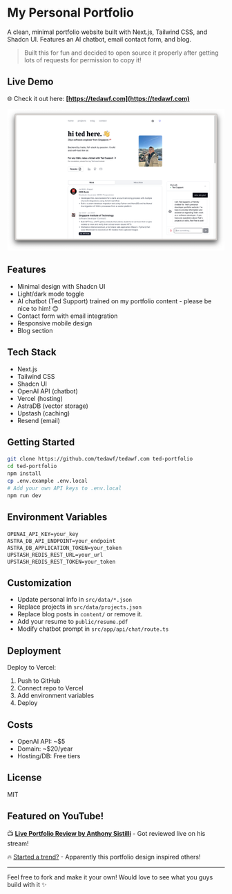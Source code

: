 # My Personal Portfolio

A clean, minimal portfolio website built with Next.js, Tailwind CSS, and Shadcn UI. Features an AI chatbot, email contact form, and blog.

> Built this for fun and decided to open source it properly after getting lots of requests for permission to copy it!

## Live Demo

🌐 Check it out here: **[https://tedawf.com](https://tedawf.com)**

![Portfolio Screenshot](public/img/tedawf-com-2.png)

## Features

- Minimal design with Shadcn UI
- Light/dark mode toggle
- AI chatbot (Ted Support) trained on my portfolio content - please be nice to him! 😊
- Contact form with email integration
- Responsive mobile design
- Blog section

## Tech Stack

- Next.js
- Tailwind CSS
- Shadcn UI
- OpenAI API (chatbot)
- Vercel (hosting)
- AstraDB (vector storage)
- Upstash (caching)
- Resend (email)

## Getting Started

```bash
git clone https://github.com/tedawf/tedawf.com ted-portfolio
cd ted-portfolio
npm install
cp .env.example .env.local
# Add your own API keys to .env.local
npm run dev
```

## Environment Variables

```env
OPENAI_API_KEY=your_key
ASTRA_DB_API_ENDPOINT=your_endpoint
ASTRA_DB_APPLICATION_TOKEN=your_token
UPSTASH_REDIS_REST_URL=your_url
UPSTASH_REDIS_REST_TOKEN=your_token
```

## Customization

- Update personal info in `src/data/*.json`
- Replace projects in `src/data/projects.json`
- Replace blog posts in `content/` or remove it.
- Add your resume to `public/resume.pdf`
- Modify chatbot prompt in `src/app/api/chat/route.ts`

## Deployment

Deploy to Vercel:

1. Push to GitHub
2. Connect repo to Vercel
3. Add environment variables
4. Deploy

## Costs

- OpenAI API: ~$5
- Domain: ~$20/year
- Hosting/DB: Free tiers

## License

MIT

## Featured on YouTube!

📺 **[Live Portfolio Review by Anthony Sistilli](https://www.youtube.com/watch?v=aUJiNyb3cvM&t=40s)** - Got reviewed live on his stream!

🔥 [Started a trend?](https://youtu.be/ib-Nlg9qWBw?si=1atsKJyfYDXtFVnE&t=400) - Apparently this portfolio design inspired others!

---

Feel free to fork and make it your own! Would love to see what you guys build with it ✨
